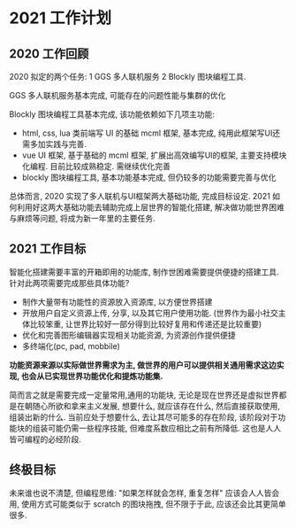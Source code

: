 
# 2021 工作计划

## 2020 工作回顾

2020 拟定的两个任务: 1 GGS 多人联机服务  2 Blockly 图块编程工具.

GGS 多人联机服务基本完成, 可能存在的问题性能与集群的优化

Blockly 图块编程工具基本完成, 该功能依赖如下几项主功能:

- html, css, lua 类前端写 UI 的基础 mcml 框架, 基本完成, 纯用此框架写UI还需多加实践与完善.
- vue UI 框架, 基于基础的 mcml 框架, 扩展出高效编写UI的框架, 主要支持模块化编程. 目前比较成熟稳定. 需继续优化完善
- blockly 图块编程工具, 基本功能基本完成, 但仍较多的功能需要完善与优化

总体而言, 2020 实现了多人联机与UI框架两大基础功能, 完成目标设定. 2021 如何利用好这两大基础功能去辅助完成上层世界的智能化搭建,
解决做功能世界困难与麻烦等问题, 将成为新一年里的主要任务.

## 2021 工作目标

智能化搭建需要丰富的开箱即用的功能库, 制作世困难需要提供便捷的搭建工具. 针对此两项需要完成那些具体功能?

- 制作大量带有功能性的资源放入资源库, 以方便世界搭建
- 开放用户自定义资源上传, 分享, 以及其它用户使用功能. (世界作为最小社交主体比较笨重, 让世界比较好一部分得到比较好复用和传递还是比较重要)
- 优化和完善图形编辑器实现相关功能资源, 为资源创作提供便捷
- 多终端化(pc, pad, mobbile)

**功能资源来源以实际做世界需求为主, 做世界的用户可以提供相关通用需求这边实现, 也会从已实现世界功能优化和提炼功能集.**

简而言之就是需要完成一定量常用,通用的功能块, 无论是现在世界还是虚拟世界都是在朝随心所欲和拿来主义发展, 想要什么, 就应该存在什么, 然后直接获取使用,
组装出新的什么. 当前应处于想要什么, 去让其尽可能多的存在阶段, 该阶段对于功能块的组装可能仍需一些程序技能, 但难度系数应相比之前有所降低. 这也是人人
皆可编程的必经阶段.

## 终极目标

未来谁也说不清楚, 但编程思维: "如果怎样就会怎样, 重复怎样" 应该会人人皆会用, 使用方式可能类似于 scratch 的图块拖拽, 但不限于于此, 应该还会比其更简单很多.